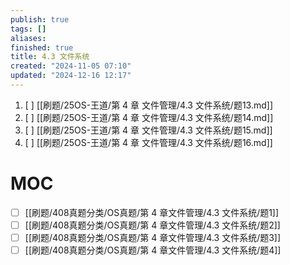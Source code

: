 ```yaml
---
publish: true
tags: []
aliases: 
finished: true
title: 4.3 文件系统
created: "2024-11-05 07:10"
updated: "2024-12-16 12:17"
---
```

1. [ ] [[刷题/25OS-王道/第 4 章 文件管理/4.3 文件系统/题13.md]]
2. [ ] [[刷题/25OS-王道/第 4 章 文件管理/4.3 文件系统/题14.md]]
3. [ ] [[刷题/25OS-王道/第 4 章 文件管理/4.3 文件系统/题15.md]]
4. [ ] [[刷题/25OS-王道/第 4 章 文件管理/4.3 文件系统/题16.md]]
# MOC

- [ ] [[刷题/408真题分类/OS真题/第 4 章文件管理/4.3 文件系统/题1]]
- [ ] [[刷题/408真题分类/OS真题/第 4 章文件管理/4.3 文件系统/题2]]
- [ ] [[刷题/408真题分类/OS真题/第 4 章文件管理/4.3 文件系统/题3]]
- [ ] [[刷题/408真题分类/OS真题/第 4 章文件管理/4.3 文件系统/题4]]